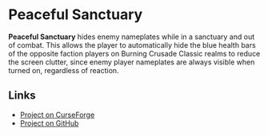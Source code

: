 # Peaceful Sanctuary

**Peaceful Sanctuary** hides enemy nameplates while in a sanctuary and out of combat. This allows the player to automatically hide the blue health bars of the opposite faction players on Burning Crusade Classic realms to reduce the screen clutter, since enemy player nameplates are always visible when turned on, regardless of reaction.

## Links

* [Project on CurseForge](https://www.curseforge.com/wow/addons/peaceful-sanctuary)
* [Project on GitHub](https://github.com/domino54/PeacefulSanctuary)
